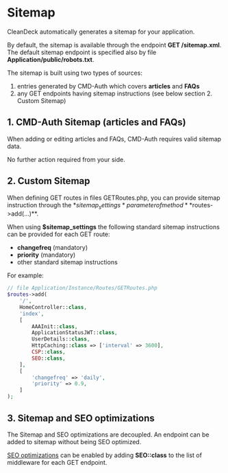 # Sitemap

CleanDeck automatically generates a sitemap for your application.

By default, the sitemap is available through the endpoint **GET /sitemap.xml**. The default sitemap endpoint is
specified also by file **Application/public/robots.txt**.

The sitemap is built using two types of sources:

1. entries generated by CMD-Auth which covers **articles** and **FAQs**
2. any GET endpoints having sitemap instructions (see below section 2. Custom Sitemap)

## 1. CMD-Auth Sitemap (articles and FAQs)

When adding or editing articles and FAQs, CMD-Auth requires valid sitemap data.

No further action required from your side.

## 2. Custom Sitemap

When defining GET routes in files GETRoutes.php, you can provide sitemap instruction through the *$sitemap_settings*
parameter of method **$routes->add(...)**.

When using **$sitemap_settings** the following standard sitemap instructions can be provided for each GET route:

* **changefreq** (mandatory)
* **priority** (mandatory)
* other standard sitemap instructions

For example:
```php
// file Application/Instance/Routes/GETRoutes.php
$routes->add(
    '/',
    HomeController::class,
    'index',
    [
        AAAInit::class,
        ApplicationStatusJWT::class,
        UserDetails::class,
        HttpCaching::class => ['interval' => 3600],
        CSP::class,
        SEO::class,
    ],
    [
        'changefreq' => 'daily',
        'priority' => 0.9,
    ]
);
```

## 3. Sitemap and SEO optimizations

The Sitemap and SEO optimizations are decoupled.
An endpoint can be added to sitemap without being SEO optimized.

[SEO optimizations](./SEO.md "SEO optimizations") can be enabled by adding
**SEO::class** to the list of middleware for each GET endpoint.
